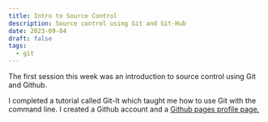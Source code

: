 ```yaml
---
title: Intro to Source Control
description: Source control using Git and Git-Hub
date: 2023-09-04
draft: false
tags:
  - git
---
```


The first session this week was an introduction to source control using Git and Github. 

I completed a tutorial called Git-It which taught me how to use Git with the command line. I created a Github account and a <a href="https://katyork.github.io/">Github pages profile page.</a>
